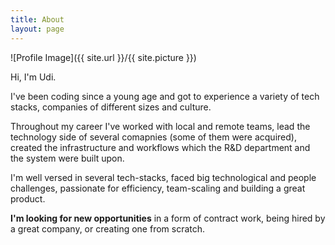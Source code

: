 ```yaml
---
title: About
layout: page
---
```


![Profile Image]({{ site.url }}/{{ site.picture }})

Hi, I'm Udi.

I've been coding since a young age and got to experience a variety of tech stacks, companies of different sizes and culture.

Throughout my career I've worked with local and remote teams, lead the technology side of several comapnies (some of them were acquired), created the infrastructure and workflows which the R&D department and the system were built upon.

I'm well versed in several tech-stacks, faced big technological and people challenges, passionate for efficiency, team-scaling and building a great product.

**I'm looking for new opportunities** in a form of contract work, being hired by a great company, or creating one from scratch.